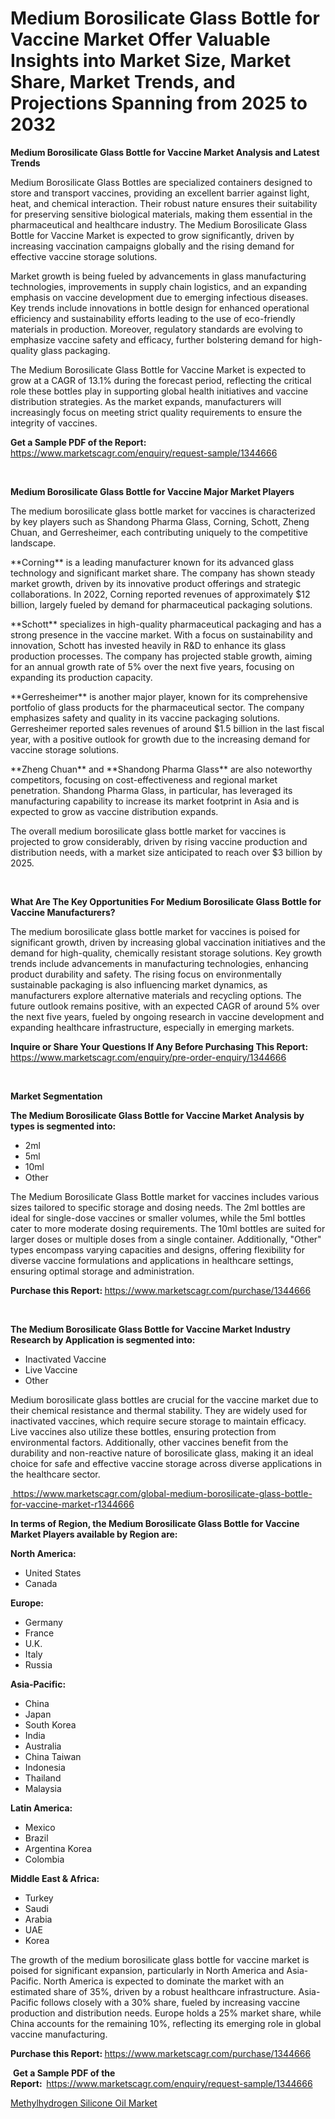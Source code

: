 <p><h1>Medium Borosilicate Glass Bottle for Vaccine Market Offer Valuable Insights into Market Size, Market Share, Market Trends, and Projections Spanning from 2025 to 2032</h1></p><p><strong>Medium Borosilicate Glass Bottle for Vaccine Market Analysis and Latest Trends</strong></p>
<p><p>Medium Borosilicate Glass Bottles are specialized containers designed to store and transport vaccines, providing an excellent barrier against light, heat, and chemical interaction. Their robust nature ensures their suitability for preserving sensitive biological materials, making them essential in the pharmaceutical and healthcare industry. The Medium Borosilicate Glass Bottle for Vaccine Market is expected to grow significantly, driven by increasing vaccination campaigns globally and the rising demand for effective vaccine storage solutions.</p><p>Market growth is being fueled by advancements in glass manufacturing technologies, improvements in supply chain logistics, and an expanding emphasis on vaccine development due to emerging infectious diseases. Key trends include innovations in bottle design for enhanced operational efficiency and sustainability efforts leading to the use of eco-friendly materials in production. Moreover, regulatory standards are evolving to emphasize vaccine safety and efficacy, further bolstering demand for high-quality glass packaging. </p><p>The Medium Borosilicate Glass Bottle for Vaccine Market is expected to grow at a CAGR of 13.1% during the forecast period, reflecting the critical role these bottles play in supporting global health initiatives and vaccine distribution strategies. As the market expands, manufacturers will increasingly focus on meeting strict quality requirements to ensure the integrity of vaccines.</p></p>
<p><strong>Get a Sample PDF of the Report:&nbsp;</strong> <a href="https://www.marketscagr.com/enquiry/request-sample/1344666?utm_campaign=3249&utm_medium=2&utm_source=Github&utm_content=ia&utm_term=24032025&utm_id=medium-borosilicate-glass-bottle-for-vaccine">https://www.marketscagr.com/enquiry/request-sample/1344666</a></p>
<p>&nbsp;</p>
<p><strong>Medium Borosilicate Glass Bottle for Vaccine Major Market Players</strong></p>
<p><p>The medium borosilicate glass bottle market for vaccines is characterized by key players such as Shandong Pharma Glass, Corning, Schott, Zheng Chuan, and Gerresheimer, each contributing uniquely to the competitive landscape. </p><p>**Corning** is a leading manufacturer known for its advanced glass technology and significant market share. The company has shown steady market growth, driven by its innovative product offerings and strategic collaborations. In 2022, Corning reported revenues of approximately $12 billion, largely fueled by demand for pharmaceutical packaging solutions.</p><p>**Schott** specializes in high-quality pharmaceutical packaging and has a strong presence in the vaccine market. With a focus on sustainability and innovation, Schott has invested heavily in R&D to enhance its glass production processes. The company has projected stable growth, aiming for an annual growth rate of 5% over the next five years, focusing on expanding its production capacity.</p><p>**Gerresheimer** is another major player, known for its comprehensive portfolio of glass products for the pharmaceutical sector. The company emphasizes safety and quality in its vaccine packaging solutions. Gerresheimer reported sales revenues of around $1.5 billion in the last fiscal year, with a positive outlook for growth due to the increasing demand for vaccine storage solutions.</p><p>**Zheng Chuan** and **Shandong Pharma Glass** are also noteworthy competitors, focusing on cost-effectiveness and regional market penetration. Shandong Pharma Glass, in particular, has leveraged its manufacturing capability to increase its market footprint in Asia and is expected to grow as vaccine distribution expands.</p><p>The overall medium borosilicate glass bottle market for vaccines is projected to grow considerably, driven by rising vaccine production and distribution needs, with a market size anticipated to reach over $3 billion by 2025.</p></p>
<p>&nbsp;</p>
<p><strong>What Are The Key Opportunities For Medium Borosilicate Glass Bottle for Vaccine Manufacturers?</strong></p>
<p><p>The medium borosilicate glass bottle market for vaccines is poised for significant growth, driven by increasing global vaccination initiatives and the demand for high-quality, chemically resistant storage solutions. Key growth trends include advancements in manufacturing technologies, enhancing product durability and safety. The rising focus on environmentally sustainable packaging is also influencing market dynamics, as manufacturers explore alternative materials and recycling options. The future outlook remains positive, with an expected CAGR of around 5% over the next five years, fueled by ongoing research in vaccine development and expanding healthcare infrastructure, especially in emerging markets.</p></p>
<p><strong>Inquire or Share Your Questions If Any Before Purchasing This Report:</strong> <a href="https://www.marketscagr.com/enquiry/pre-order-enquiry/1344666?utm_campaign=3249&utm_medium=2&utm_source=Github&utm_content=ia&utm_term=24032025&utm_id=medium-borosilicate-glass-bottle-for-vaccine">https://www.marketscagr.com/enquiry/pre-order-enquiry/1344666</a></p>
<p>&nbsp;</p>
<p><strong>Market Segmentation</strong></p>
<p><strong>The Medium Borosilicate Glass Bottle for Vaccine Market Analysis by types is segmented into:</strong></p>
<p><ul><li>2ml</li><li>5ml</li><li>10ml</li><li>Other</li></ul></p>
<p><p>The Medium Borosilicate Glass Bottle market for vaccines includes various sizes tailored to specific storage and dosing needs. The 2ml bottles are ideal for single-dose vaccines or smaller volumes, while the 5ml bottles cater to more moderate dosing requirements. The 10ml bottles are suited for larger doses or multiple doses from a single container. Additionally, "Other" types encompass varying capacities and designs, offering flexibility for diverse vaccine formulations and applications in healthcare settings, ensuring optimal storage and administration.</p></p>
<p><strong>Purchase this Report:&nbsp;</strong><a href="https://www.marketscagr.com/purchase/1344666?utm_campaign=3249&utm_medium=2&utm_source=Github&utm_content=ia&utm_term=24032025&utm_id=medium-borosilicate-glass-bottle-for-vaccine">https://www.marketscagr.com/purchase/1344666</a></p>
<p>&nbsp;</p>
<p><strong>The Medium Borosilicate Glass Bottle for Vaccine Market Industry Research by Application is segmented into:</strong></p>
<p><ul><li>Inactivated Vaccine</li><li>Live Vaccine</li><li>Other</li></ul></p>
<p><p>Medium borosilicate glass bottles are crucial for the vaccine market due to their chemical resistance and thermal stability. They are widely used for inactivated vaccines, which require secure storage to maintain efficacy. Live vaccines also utilize these bottles, ensuring protection from environmental factors. Additionally, other vaccines benefit from the durability and non-reactive nature of borosilicate glass, making it an ideal choice for safe and effective vaccine storage across diverse applications in the healthcare sector.</p></p>
<p><a href="https://www.marketscagr.com/global-medium-borosilicate-glass-bottle-for-vaccine-market-r1344666?utm_campaign=3249&utm_medium=2&utm_source=Github&utm_content=ia&utm_term=24032025&utm_id=medium-borosilicate-glass-bottle-for-vaccine">&nbsp;https://www.marketscagr.com/global-medium-borosilicate-glass-bottle-for-vaccine-market-r1344666</a></p>
<p><strong>In terms of Region, the Medium Borosilicate Glass Bottle for Vaccine Market Players available by Region are:</strong></p>
<p>
    <p> <strong> North America: </strong>
        <ul>
            <li>United States</li>
            <li>Canada</li>
        </ul>
        </p> 
    <p> <strong> Europe: </strong>
        <ul>
            <li>Germany</li>
            <li>France</li>
            <li>U.K.</li>
            <li>Italy</li>
            <li>Russia</li>
        </ul>
        </p> 
    <p> <strong> Asia-Pacific: </strong>
        <ul>
            <li>China</li>
            <li>Japan</li>
            <li>South Korea</li>
            <li>India</li>
            <li>Australia</li>
            <li>China Taiwan</li>
            <li>Indonesia</li>
            <li>Thailand</li>
            <li>Malaysia</li>
        </ul>
        </p> 
    <p> <strong> Latin America: </strong>
        <ul>
            <li>Mexico</li>
            <li>Brazil</li>
            <li>Argentina Korea</li>
            <li>Colombia</li>
        </ul>
        </p> 
    <p> <strong> Middle East & Africa: </strong>
        <ul>
            <li>Turkey</li>
            <li>Saudi</li>
            <li>Arabia</li>
            <li>UAE</li>
            <li>Korea</li>
        </ul>
    </p>
    </p>
<p><p>The growth of the medium borosilicate glass bottle for vaccine market is poised for significant expansion, particularly in North America and Asia-Pacific. North America is expected to dominate the market with an estimated share of 35%, driven by a robust healthcare infrastructure. Asia-Pacific follows closely with a 30% share, fueled by increasing vaccine production and distribution needs. Europe holds a 25% market share, while China accounts for the remaining 10%, reflecting its emerging role in global vaccine manufacturing.</p></p>
<p><strong>Purchase this Report: </strong><a href="https://www.marketscagr.com/purchase/1344666?utm_campaign=3249&utm_medium=2&utm_source=Github&utm_content=ia&utm_term=24032025&utm_id=medium-borosilicate-glass-bottle-for-vaccine">https://www.marketscagr.com/purchase/1344666</a></p>
<p>&nbsp;<strong>Get a Sample PDF of the Report:&nbsp;&nbsp;</strong><a href="https://www.marketscagr.com/enquiry/request-sample/1344666?utm_campaign=3249&utm_medium=2&utm_source=Github&utm_content=ia&utm_term=24032025&utm_id=medium-borosilicate-glass-bottle-for-vaccine">https://www.marketscagr.com/enquiry/request-sample/1344666</a></p>
<p><strong></strong></p>
<p><p><a href="https://github.com/bedelibekwe58/Market-Research-Report-List-1/blob/main/methylhydrogen-silicone-oil-market.md?utm_campaign=3249&utm_medium=2&utm_source=Github&utm_content=ia&utm_term=24032025&utm_id=medium-borosilicate-glass-bottle-for-vaccine">Methylhydrogen Silicone Oil Market</a></p></p>